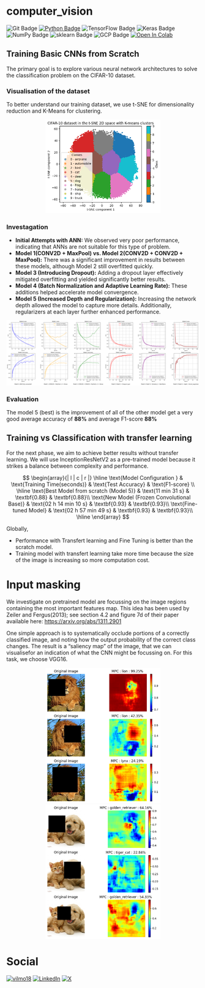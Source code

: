 # computer_vision

![Git Badge](https://img.shields.io/badge/-Git-blue?style=flat&logo=Git&logoColor=white)
[![Python Badge](https://img.shields.io/badge/-Python-blue?style=flat&logo=Python&logoColor=white)](https://www.python.org)
![TensorFlow Badge](https://img.shields.io/badge/-TensorFlow-blue?style=flat&logo=TensorFlow&logoColor=white)
![Keras Badge](https://img.shields.io/badge/-Keras-blue?style=flat&logo=Keras&logoColor=white)
![NumPy Badge](https://img.shields.io/badge/-NumPy-blue?style=flat&logo=NumPy&logoColor=white)
![sklearn Badge](https://img.shields.io/badge/-sklearn-blue?style=flat&logo=scikitlearn&logoColor=white)
![GCP Badge](https://img.shields.io/badge/-GCP-blue?style=flat&logo=googlecloud&logoColor=white)
[![Open In Colab](https://colab.research.google.com/assets/colab-badge.svg)](https://colab.research.google.com/drive/1iMdmxQdvM0hzFv-JPlq6xwjvTENsrvKi?usp=sharing)


## Training Basic CNNs from Scratch

The primary goal is to explore various neural network architectures to solve the classification problem on the CIFAR-10 dataset.

### Visualisation of the dataset

To better understand our training dataset, we use t-SNE for dimensionality reduction and K-Means for clustering.

<p align="center">
  <img src="images/visualize.png" alt="train" width="300"/>
</p>

### Investagation

- **Initial Attempts with ANN:** We observed very poor performance, indicating that ANNs are not suitable for this type of problem.
- **Model 1(CONV2D + MaxPool) vs. Model 2(CONV2D + CONV2D + MaxPool):** There was a significant improvement in results between these models, although Model 2 still overfitted quickly.
- **Model 3 (Introducing Dropout):** Adding a dropout layer effectively mitigated overfitting and yielded significantly better results.
- **Model 4 (Batch Normalization and Adaptive Learning Rate):** These additions helped accelerate model convergence.
- **Model 5 (Increased Depth and Regularization):** Increasing the network depth allowed the model to capture more details. Additionally, regularizers at each layer further enhanced performance.

<p align="center">
  <img src="images/summary_investigation_cnn.png" alt="train" width="800"/>
</p>

### Evaluation 
The model 5 (best) is the improvement of all of the other model get  a very good average accuracy of **88%** and average F1-score **88%**

## Training  vs Classification with transfer learning

For the next phase, we aim to achieve better results without transfer learning. We will use InceptionResNetV2 as a pre-trained model because it strikes a balance between complexity and performance. 

$$
\begin{array}{| l | c | r |}
  \hline
  \text{Model Configuration } & \text{Training Time(seconds)} & \text{Test Accuracy} & \text{F1-score} \\
  \hline
  \text{Best Model from scratch (Model 5)} & \text{11 min 31 s} & \textbf{0.88} & \textbf{0.88}\\
  \text{New Model (Frozen Convolutional Base)} & \text{02 h 14 min 10 s} & \textbf{0.93} & \textbf{0.93}\\
  \text{Fine-tuned Model} & \text{02 h 57 min 49 s} & \textbf{0.93} & \textbf{0.93}\\
  \hline
\end{array}
$$

Globally,
- Performance with Transfert learning and Fine Tuning is better than the scratch model.
- Training model with transfert learning take more time because the size of the image is increasing so more computation cost.

# Input masking

We investigate on  pretrained model are focussing on the image regions containing the most important features map.
This idea has been used by Zeiler and Fergus(2013); see section 4.2 and figure 7d of their paper available here: https://arxiv.org/abs/1311.2901

One simple approach is to systematically occlude portions of a correctly classified image, and noting how the output probability of the correct class changes. The result is a “saliency map” of the image, that we can visualisefor an indication of what the CNN might be focussing on.
For this task, we choose VGG16.

<p align="center">
  <img src="images/saliency_map.png" alt="train" width="300"/>
  <img src="images/saliency_map_dog_cat.png" alt="train" width="300"/>
</p>

# Social

[![vilmo18](https://img.shields.io/badge/GitHub-100000?style=for-the-badge&logo=github&logoColor=white)](https://github.com/Vilmo18)
[![LinkedIn](https://img.shields.io/badge/LinkedIn-0077B5?style=for-the-badge&logo=linkedin&logoColor=white)](www.linkedin.com/in/yvan-carré-8230442b1/)
[![X](https://img.shields.io/badge/X-000?style=for-the-badge&logo=)](https://x.com/c_vilmorin)

